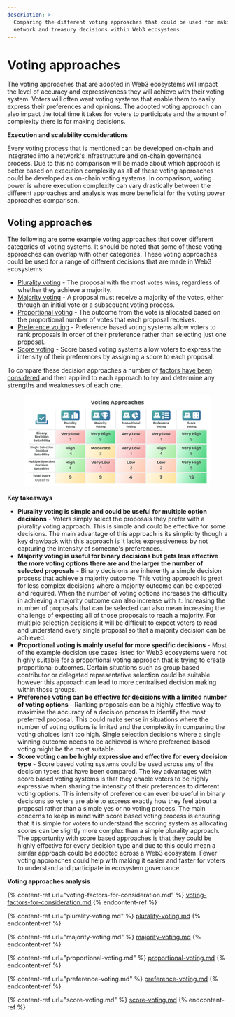 ```yaml
---
description: >-
  Comparing the different voting approaches that could be used for making
  network and treasury decisions within Web3 ecosystems
---
```


# Voting approaches

The voting approaches that are adopted in Web3 ecosystems will impact the level of accuracy and expressiveness they will achieve with their voting system. Voters will often want voting systems that enable them to easily express their preferences and opinions. The adopted voting approach can also impact the total time it takes for voters to participate and the amount of complexity there is for making decisions.



**Execution and scalability considerations**

Every voting process that is mentioned can be developed on-chain and integrated into a network's infrastructure and on-chain governance process. Due to this no comparison will be made about which approach is better based on execution complexity as all of these voting approaches could be developed as on-chain voting systems. In comparison, voting power is where execution complexity can vary drastically between the different approaches and analysis was more beneficial for the voting power approaches comparison.



## **Voting approaches**

The following are some example voting approaches that cover different categories of voting systems. It should be noted that some of these voting approaches can overlap with other categories. These voting approaches could be used for a range of different decisions that are made in Web3 ecosystems:

* [Plurality voting](plurality-voting.md) - The proposal with the most votes wins, regardless of whether they achieve a majority.
* [Majority voting](majority-voting.md) - A proposal must receive a majority of the votes, either through an initial vote or a subsequent voting process.
* [Proportional voting](proportional-voting.md) - The outcome from the vote is allocated based on the proportional number of votes that each proposal receives.
* [Preference voting](preference-voting.md) - Preference based voting systems allow voters to rank proposals in order of their preference rather than selecting just one proposal.
* [Score voting](score-voting.md) - Score based voting systems allow voters to express the intensity of their preferences by assigning a score to each proposal.



To compare these decision approaches a number of [factors have been considered](voting-factors-for-consideration.md) and then applied to each approach to try and determine any strengths and weaknesses of each one.

<figure><img src="../../.gitbook/assets/voting-approaches.png" alt=""><figcaption></figcaption></figure>



**Key takeaways**

* **Plurality voting is simple and could be useful for multiple option decisions** - Voters simply select the proposals they prefer with a plurality voting approach. This is simple and could be effective for some decisions. The main advantage of this approach is its simplicity though a key drawback with this approach is it lacks expressiveness by not capturing the intensity of someone's preferences.
* **Majority voting is useful for binary decisions but gets less effective the more voting options there are and the larger the number of selected proposals** - Binary decisions are inherently a simple decision process that achieve a majority outcome. This voting approach is great for less complex decisions where a majority outcome can be expected and required. When the number of voting options increases the difficulty in achieving a majority outcome can also increase with it. Increasing the number of proposals that can be selected can also mean increasing the challenge of expecting all of those proposals to reach a majority. For multiple selection decisions it will be difficult to expect voters to read and understand every single proposal so that a majority decision can be achieved.
* **Proportional voting is mainly useful for more specific decisions** - Most of the example decision use cases listed for Web3 ecosystems were not highly suitable for a proportional voting approach that is trying to create proportional outcomes. Certain situations such as group based contributor or delegated representative selection could be suitable however this approach can lead to more centralised decision making within those groups.
* **Preference voting can be effective for decisions with a limited number of voting options** - Ranking proposals can be a highly effective way to maximise the accuracy of a decision process to identify the most preferred proposal. This could make sense in situations where the number of voting options is limited and the complexity in comparing the voting choices isn’t too high. Single selection decisions where a single winning outcome needs to be achieved is where preference based voting might be the most suitable.
* **Score voting can be highly expressive and effective for every decision type** - Score based voting systems could be used across any of the decision types that have been compared. The key advantages with score based voting systems is that they enable voters to be highly expressive when sharing the intensity of their preferences to different voting options. This intensity of preference can even be useful in binary decisions so voters are able to express exactly how they feel about a proposal rather than a simple yes or no voting process. The main concerns to keep in mind with score based voting process is ensuring that it is simple for voters to understand the scoring system as allocating scores can be slightly more complex than a simple plurality approach. The opportunity with score based approaches is that they could be highly effective for every decision type and due to this could mean a similar approach could be adopted across a Web3 ecosystem. Fewer voting approaches could help with making it easier and faster for voters to understand and participate in ecosystem governance.



**Voting approaches analysis**

{% content-ref url="voting-factors-for-consideration.md" %}
[voting-factors-for-consideration.md](voting-factors-for-consideration.md)
{% endcontent-ref %}

{% content-ref url="plurality-voting.md" %}
[plurality-voting.md](plurality-voting.md)
{% endcontent-ref %}

{% content-ref url="majority-voting.md" %}
[majority-voting.md](majority-voting.md)
{% endcontent-ref %}

{% content-ref url="proportional-voting.md" %}
[proportional-voting.md](proportional-voting.md)
{% endcontent-ref %}

{% content-ref url="preference-voting.md" %}
[preference-voting.md](preference-voting.md)
{% endcontent-ref %}

{% content-ref url="score-voting.md" %}
[score-voting.md](score-voting.md)
{% endcontent-ref %}
